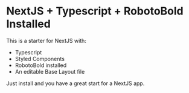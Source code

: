 # NextJS + Typescript + RobotoBold Installed

This is a starter for NextJS with:

- Typescript
- Styled Components
- RobotoBold installed
- An editable Base Layout file

Just install and you have a great start for a NextJS app.